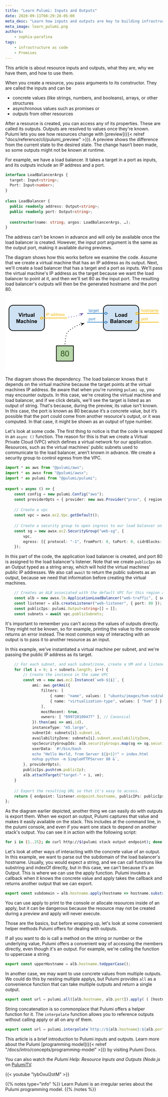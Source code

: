 ```yaml
---
title: "Learn Pulumi: Inputs and Outputs"
date: 2020-09-11T08:29:28-05:00
meta_desc: "Learn how inputs and outputs are key to building infrastructure with code."
meta_image: learn_pulumi.png
authors:
    - sophia-parafina
tags:
    - infrastructure as code
    - Promises
---
```


This article is about resource inputs and outputs, what they are, why we have them, and how to use them.

<!--more-->

When you create a resource, you pass arguments to its constructor. They are called the inputs and can be

- concrete values (like strings, numbers, and booleans), arrays, or other structures
- asynchronous values such as promises or
- outputs from other resources

After a resource is created, you can access any of its properties. These are called its outputs. Outputs are resolved to values once they're known. Pulumi lets you see how resources change with [preview]({{< relref "docs/reference/cli/pulumi_preview" >}}). A preview shows the difference from the current state to the desired state. The change hasn’t been made, so some outputs might not be known at runtime.

For example, we have a load balancer. It takes a target in a port as inputs, and its outputs include an IP address and a port.

```typescript
interface LoadBalancerArgs {
  target: Input<string>;
  Port: Input<number>;
}

class LoadBalancer {
  public readonly address: Output<string>;
  public readonly port: Output<string>;

  constructor(name: string; argos: LoadBalancerArgs, …);
}
```

The address can't be known in advance and will only be available once the load balancer is created. However, the input port argument is the same as the output port, making it available during previews.

The diagram shows how this works before we examine the code. Assume that we create a virtual machine that has an IP address as its output.  Next, we'll create a load balancer that has a target and a port as inputs. We'll pass the virtual machine's IP address as the target because we want the load balancer to point at it, and then we'll set 80 as the input port. The resulting load balancer's outputs will then be the generated hostname and the port 80.

![Load balancer example](i_o-example.png)

The diagram shows the dependency. The load balancer knows that it depends on the virtual machine because the target points at the virtual machines IP address. Be aware that when you're running `pulumi up`, you may encounter outputs. In this case, we're creating
the virtual machine and load balancer, and if we click details, we'll see the target is listed as an output of string. That's because, during the preview, its value isn't known. In this case, the port is known as 80 because it’s a concrete value, but it’s possible that the port could come from another resource's output, or it was computed. In that case, it might be shown as an output of type number.

Let's look at some code. The first thing to notice is that the code is wrapped in an `async ()` function. The reason for this is that we create a Virtual Private Cloud (VPC) which defines a virtual network for our application.  Resources, such as the virtual machines' public subnets used to communicate to the load balancer, aren’t known in advance. We create a security group to control egress from the VPC.

```typescript
import * as aws from "@pulumi/aws";
import * as awsx from "@pulumi/awsx";
import * as pulumi from "@pulumi/pulumi";

export = async () => {
    const config = new pulumi.Config("aws");
    const providerOpts = { provider: new aws.Provider("prov", { region: <aws.Region>config.require("region") }) };

    // Create a vpc
    const vpc = awsx.ec2.Vpc.getDefault();

    // Create a security group to open ingress to our load balancer on port 80, and egress out of the VPC.
    const sg = new awsx.ec2.SecurityGroup("web-sg", {
        vpc,
        egress: [{ protocol: "-1", fromPort: 0, toPort: 0, cidrBlocks: [ "0.0.0.0/0" ] }],
    });
```

In this part of the code, the application load balancer is created, and port 80 is assigned to the load balancer's listener. Note that we create `publicIps` as an Output typed as a string array, which will hold the virtual machines' public IP addresses. We also call `await` to return the public subnets as an output, because we need that information before creating the virtual machines.

```typescript
    // Creates an ALB associated with the default VPC for this region and listen on port 80.
    const alb = new awsx.lb.ApplicationLoadBalancer("web-traffic", { securityGroups: [ sg ] });
    const listener = alb.createListener("web-listener", { port: 80 });
    const publicIps: pulumi.Output<string>[] = [];
    const subnets = await vpc.publicSubnets;
```

It's important to remember you can't access the values of outputs directly. They might not be known, so for example, printing the value to the console returns an error instead. The most common way of interacting with an output is to pass it to another resource as an input.

In this example,  we've instantiated a virtual machine per subnet, and we're passing the public IP address as its target.

```typescript
    // For each subnet, and each subnet/zone, create a VM and a listener.
    for (let i = 0; i < subnets.length; i++) {
        // Create the instance in the same VPC
        const vm = new aws.ec2.Instance(`web-${i}`, {
            ami: aws.getAmi({
                filters: [
                    { name: "name", values: [ "ubuntu/images/hvm-ssd/ubuntu-trusty-14.04-amd64-server-*" ] },
                    { name: "virtualization-type", values: [ "hvm" ] },
                ],
                mostRecent: true,
                owners: [ "099720109477" ], // Canonical
            }).then(ami => ami.id),
            instanceType: "m5.large",
            subnetId: subnets[i].subnet.id,
            availabilityZone: subnets[i].subnet.availabilityZone,
            vpcSecurityGroupIds: alb.securityGroups.map(sg => sg.securityGroup.id),
            userData: `#!/bin/bash
            echo "Hello World, from Server ${i+1}!" > index.html
            nohup python -m SimpleHTTPServer 80 &`,
        }, providerOpts);
        publicIps.push(vm.publicIp);
        alb.attachTarget("target-" + i, vm);
    }

    // Export the resulting URL so that it's easy to access.
    return { endpoint: listener.endpoint.hostname, publicIPs: publicIps  };
};
```

As the diagram earlier depicted, another thing we can easily do with outputs is export them. When we export an output, Pulumi captures that value and makes it easily available on the stack. This includes at the command line, in the pulumi console, and even if you want one stack to depend on another stack's output. You can see it in action with the following script:

```bash
for i in {1..25}; do curl http://$(pulumi stack output endpoint); done
```

Let's look at other ways of interacting with the concrete value of an output. In this example, we want to parse out the subdomain of the load balancer's hostname. Usually, you would expect a string, and we can call functions like substring and indexOf directly, but in this case, we can't because it's an Output. This is where we can use the apply function. Pulumi invokes a callback when it knows the concrete value and apply takes the callback and returns another output that we can export.

```typescript
export const subdomain = alb.hostname.apply(hostname => hostname.substring(0, indexOf(".")));
```

You can use apply to print to the console or allocate resources inside of an apply, but it can be dangerous because the resource may not be created during a preview and apply will never execute.

Those are the basics, but before wrapping up, let's look at some convenient helper methods Pulumi offers for dealing with outputs.

If all you want to do is call a method on the string or number or the underlying value, Pulumi offers a convenient way of accessing the members directly, even though it's an output. For example, we're calling the function to uppercase a string.

```typescript
export const upperHostname = alb.hostname.toUpperCase();
```

In another case, we may want to use concrete values from multiple outputs. We could do this by nesting multiple applys, but Pulumi provides `all` as a convenience function that can take multiple outputs and return a single output.

```typescript
export const url = pulumi.all([alb.hostname, alb.port]).apply( ( [hostname, port]) =>  `http://${hostname}:${port}` );
```

String concatenation is so commonplace that Pulumi offers a helper function for it. The `interpolate` function allows you to reference outputs without calling apply or all on any of
them.

``` typescript
export const url = pulumi.interpolate`http://${alb.hostname}:${alb.port}`;
```

This article is a brief introduction to Pulumi inputs and outputs. Learn more about the Pulumi [programming model]({{< relref "/docs/intro/concepts/programming-model" >}}) by visiting Pulumi Docs.

You can also watch the *Pulumi Help: Resource Inputs and Outputs (Node.js* on [PulumiTV](https://www.youtube.com/c/PulumiTV/).

{{< youtube "lybOxul2otM" >}}

{{% notes type="info" %}}
Learn Pulumi is an irregular series about the Pulumi programming model.
{{% /notes %}}
